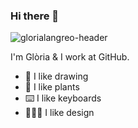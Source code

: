 ### Hi there 👋
![glorialangreo-header](https://user-images.githubusercontent.com/1735279/201078363-12c340b0-5032-4864-a5e0-ea045b884cd2.png)

I'm Glòria & I work at GitHub. 

- 🎨 I like drawing
- 🌱 I like plants
- ⌨️ I like keyboards
- 👩🏻‍🎨 I like design


